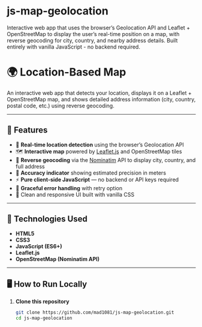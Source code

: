 # js-map-geolocation
Interactive web app that uses the browser’s Geolocation API and Leaflet + OpenStreetMap to display the user’s real-time position on a map, with reverse geocoding for city, country, and nearby address details. Built entirely with vanilla JavaScript - no backend required.

# 🌍 Location-Based Map

An interactive web app that detects your location, displays it on a Leaflet + OpenStreetMap map, and shows detailed address information (city, country, postal code, etc.) using reverse geocoding.

---

## 🚀 Features

- 🔹 **Real-time location detection** using the browser’s Geolocation API  
- 🗺️ **Interactive map** powered by [Leaflet.js](https://leafletjs.com/) and OpenStreetMap tiles  
- 📍 **Reverse geocoding** via the [Nominatim](https://nominatim.openstreetmap.org/) API to display city, country, and full address  
- 🧭 **Accuracy indicator** showing estimated precision in meters  
- ⚡ **Pure client-side JavaScript** — no backend or API keys required  
- 💬 **Graceful error handling** with retry option  
- 🎨 Clean and responsive UI built with vanilla CSS  

---

## 🧰 Technologies Used

- **HTML5**
- **CSS3**
- **JavaScript (ES6+)**
- **Leaflet.js**
- **OpenStreetMap (Nominatim API)**

---

## 🖥️ How to Run Locally

1. **Clone this repository**
   ```bash
   git clone https://github.com/mad1081/js-map-geolocation.git
   cd js-map-geolocation
